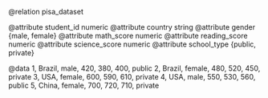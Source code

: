 @relation pisa_dataset

@attribute student_id numeric
@attribute country string
@attribute gender {male, female}
@attribute math_score numeric
@attribute reading_score numeric
@attribute science_score numeric
@attribute school_type {public, private}

@data
1, Brazil, male, 420, 380, 400, public
2, Brazil, female, 480, 520, 450, private
3, USA, female, 600, 590, 610, private
4, USA, male, 550, 530, 560, public
5, China, female, 700, 720, 710, private

